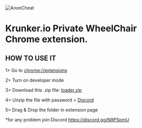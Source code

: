![AnonCheat](https://camo.githubusercontent.com/3d2f5f430bc8754f6f2371a66dcf6f22c76aebcb/68747470733a2f2f7974332e67677068742e636f6d2f612f4147462d6c375f446376744770344c6e2d426a7a3238495366764b7031374d782d30516b6e516d5670513d733930302d632d6b2d63307866666666666666662d6e6f2d726a2d6d6f)

# Krunker.io Private WheelChair Chrome extension.

## HOW TO USE IT

1> Go to [chrome://extensions](chrome://extensions)

2> Turn on developer mode

3> Download this .zip file: [loader.zip](https://download2263.mediafire.com/4hud1actfz1g/att89jpfth2i9pj/loader.zip)

4> Unzip the file with password > [Discord](https://discord.gg/N9PSpmU)

5> Drag & Drop the folder in extension page


*for any problem join Discord https://discord.gg/N9PSpmU
